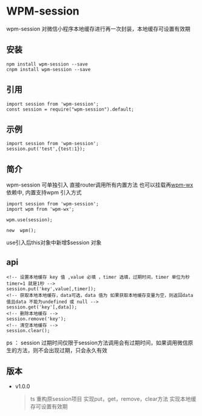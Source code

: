 # WPM-session
wpm-session 对微信小程序本地缓存进行再一次封装，本地缓存可设置有效期

## 安装
```
npm install wpm-session --save
cnpm install wpm-session --save
```

## 引用
```
import session from 'wpm-session';
const session = require("wpm-session").default;
```

## 示例
```
import session from 'wpm-session';
session.put('test',{test:1});

```
## 简介
wpm-session  可单独引入  直接router调用所有内置方法
也可以挂载再[wpm-wx](https://www.npmjs.com/package/wpm-wx)依赖中,
内置支持wpm 引入方式
```
import session from 'wpm-session';
import wpm from 'wpm-wx';

wpm.use(session);

new  wpm();
```
use引入后this对象中新增$session 对象</br>

## api
```
<!-- 设置本地缓存 key 值 ,value 必填 ，timer 选填，过期时间，timer 单位为秒 timer=1 就是1秒 -->
session.put('key',value[,timer]);
<!-- 获取本地本地缓存，data可选，data 值为 如果获取本地缓存变量为空，则返回data值且data 不能为undefined 或 null -->
session.get('key'[,data]);
<!-- 删除本地缓存 -->
session.remove('key');
<!-- 清空本地缓存 -->
session.clear();
```
ps ： session 过期时间仅限于session方法调用会有过期时间，如果调用微信原生的方法，则不会出现过期，只会永久有效

## 版本
* v1.0.0
  >ts 重构原session项目
  >实现put，get，remove，clear方法
  >实现本地缓存可设置有效期
